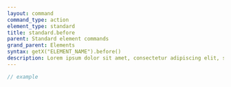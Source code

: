 ```yaml
---
layout: command
command_type: action
element_type: standard
title: standard.before
parent: Standard element commands
grand_parent: Elements
syntax: getX("ELEMENT_NAME").before()
description: Lorem ipsum dolor sit amet, consectetur adipiscing elit, sed do eiusmod tempor incididunt ut labore et dolore magna aliqua. Ut enim ad minim veniam, quis nostrud exercitation ullamco laboris nisi ut aliquip ex ea commodo consequat.
---
```


```javascript
// example
```